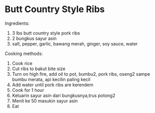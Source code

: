 # Butt Country Style Ribs

Ingredients:
1. 3 lbs butt country style pork ribs 
2. 2 bungkus sayur asin 
3. salt, pepper, garlic, bawang merah, ginger, soy sauce, water

Cooking methods:
1. Cook rice
2. Cut ribs to bakut bite size
3. Turn on high fire, add oil to pot, bumbu2, pork ribs, oseng2 sampe bumbu merata, api kecilin paling kecil
4. Add water until pork ribs are kerendem
5. Cook for 1 hour
6. Keluarin sayur asin dari bungkusnya,trus potong2   
7. Menit ke 50 masukin sayur asin
8. Eat
